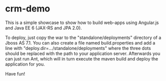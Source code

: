 crm-demo
========

This is a simple showcase to show how to build web-apps using Angular.js and Java EE 6 (JAX-RS and JPA 2.0).

To deploy, just copy the war to the "standalone/deployments" directory of a 
Jboss AS 7.1. You can also create a file named build.properties and add a line 
with "deploy.dir=.../standalone/deployments" where the three dots should be 
replaced with the path to your application server. Afterwards you can just run
Ant, which will in turn execute the maven build and deploy the application for 
you. 

Have fun! 